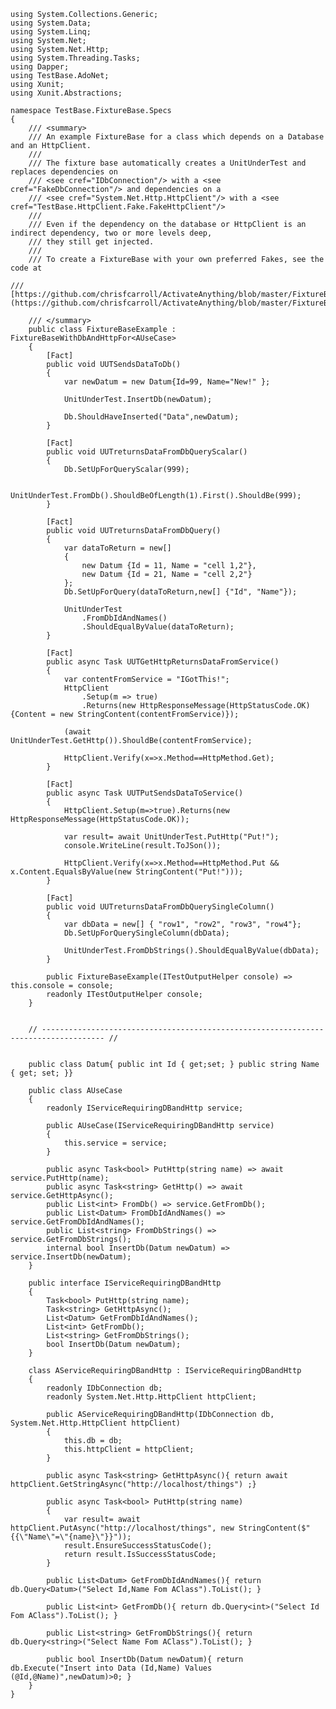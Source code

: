 ﻿```
using System.Collections.Generic;
using System.Data;
using System.Linq;
using System.Net;
using System.Net.Http;
using System.Threading.Tasks;
using Dapper;
using TestBase.AdoNet;
using Xunit;
using Xunit.Abstractions;

namespace TestBase.FixtureBase.Specs
{
    /// <summary>
    /// An example FixtureBase for a class which depends on a Database and an HttpClient.
    /// 
    /// The fixture base automatically creates a UnitUnderTest and replaces dependencies on 
    /// <see cref="IDbConnection"/> with a <see cref="FakeDbConnection"/> and dependencies on a 
    /// <see cref="System.Net.Http.HttpClient"/> with a <see cref="TestBase.HttpClient.Fake.FakeHttpClient"/>
    /// 
    /// Even if the dependency on the database or HttpClient is an indirect dependency, two or more levels deep,
    /// they still get injected.
    /// 
    /// To create a FixtureBase with your own preferred Fakes, see the code at 
```
    /// [https://github.com/chrisfcarroll/ActivateAnything/blob/master/FixtureBase/FixtureBaseFor.cs](https://github.com/chrisfcarroll/ActivateAnything/blob/master/FixtureBase/FixtureBaseFor.cs)
```
    /// </summary>
    public class FixtureBaseExample : FixtureBaseWithDbAndHttpFor<AUseCase>
    {
        [Fact]
        public void UUTSendsDataToDb()
        {
            var newDatum = new Datum{Id=99, Name="New!" };

            UnitUnderTest.InsertDb(newDatum);

            Db.ShouldHaveInserted("Data",newDatum);
        }

        [Fact]
        public void UUTreturnsDataFromDbQueryScalar()
        {
            Db.SetUpForQueryScalar(999);

            UnitUnderTest.FromDb().ShouldBeOfLength(1).First().ShouldBe(999);
        }

        [Fact]
        public void UUTreturnsDataFromDbQuery()
        {
            var dataToReturn = new[]
            {
                new Datum {Id = 11, Name = "cell 1,2"}, 
                new Datum {Id = 21, Name = "cell 2,2"}
            };
            Db.SetUpForQuery(dataToReturn,new[] {"Id", "Name"});

            UnitUnderTest
                .FromDbIdAndNames()
                .ShouldEqualByValue(dataToReturn);
        }

        [Fact]
        public async Task UUTGetHttpReturnsDataFromService()
        {
            var contentFromService = "IGotThis!";
            HttpClient
                .Setup(m => true)
                .Returns(new HttpResponseMessage(HttpStatusCode.OK) {Content = new StringContent(contentFromService)});

            (await UnitUnderTest.GetHttp()).ShouldBe(contentFromService);

            HttpClient.Verify(x=>x.Method==HttpMethod.Get);
        }

        [Fact]
        public async Task UUTPutSendsDataToService()
        {
            HttpClient.Setup(m=>true).Returns(new HttpResponseMessage(HttpStatusCode.OK));

            var result= await UnitUnderTest.PutHttp("Put!");
            console.WriteLine(result.ToJSon());

            HttpClient.Verify(x=>x.Method==HttpMethod.Put && x.Content.EqualsByValue(new StringContent("Put!")));
        }

        [Fact]
        public void UUTreturnsDataFromDbQuerySingleColumn()
        {
            var dbData = new[] { "row1", "row2", "row3", "row4"};
            Db.SetUpForQuerySingleColumn(dbData);

            UnitUnderTest.FromDbStrings().ShouldEqualByValue(dbData);
        }

        public FixtureBaseExample(ITestOutputHelper console) => this.console = console;
        readonly ITestOutputHelper console;
    }


    // ------------------------------------------------------------------------------------ //


    public class Datum{ public int Id { get;set; } public string Name { get; set; }}

    public class AUseCase
    {
        readonly IServiceRequiringDBandHttp service;

        public AUseCase(IServiceRequiringDBandHttp service)
        {
            this.service = service;
        }

        public async Task<bool> PutHttp(string name) => await service.PutHttp(name);
        public async Task<string> GetHttp() => await service.GetHttpAsync();
        public List<int> FromDb() => service.GetFromDb();
        public List<Datum> FromDbIdAndNames() => service.GetFromDbIdAndNames();
        public List<string> FromDbStrings() => service.GetFromDbStrings();
        internal bool InsertDb(Datum newDatum) => service.InsertDb(newDatum);
    }

    public interface IServiceRequiringDBandHttp
    {
        Task<bool> PutHttp(string name);
        Task<string> GetHttpAsync();
        List<Datum> GetFromDbIdAndNames();
        List<int> GetFromDb();
        List<string> GetFromDbStrings();
        bool InsertDb(Datum newDatum);
    }

    class AServiceRequiringDBandHttp : IServiceRequiringDBandHttp
    {
        readonly IDbConnection db;
        readonly System.Net.Http.HttpClient httpClient;

        public AServiceRequiringDBandHttp(IDbConnection db, System.Net.Http.HttpClient httpClient)
        {
            this.db = db;
            this.httpClient = httpClient;
        }

        public async Task<string> GetHttpAsync(){ return await httpClient.GetStringAsync("http://localhost/things") ;}

        public async Task<bool> PutHttp(string name)
        { 
            var result= await httpClient.PutAsync("http://localhost/things", new StringContent($"{{\"Name\"=\"{name}\"}}"));
            result.EnsureSuccessStatusCode();
            return result.IsSuccessStatusCode;
        }

        public List<Datum> GetFromDbIdAndNames(){ return db.Query<Datum>("Select Id,Name Fom AClass").ToList(); }

        public List<int> GetFromDb(){ return db.Query<int>("Select Id Fom AClass").ToList(); }

        public List<string> GetFromDbStrings(){ return db.Query<string>("Select Name Fom AClass").ToList(); }

        public bool InsertDb(Datum newDatum){ return db.Execute("Insert into Data (Id,Name) Values (@Id,@Name)",newDatum)>0; }
    }
}
```